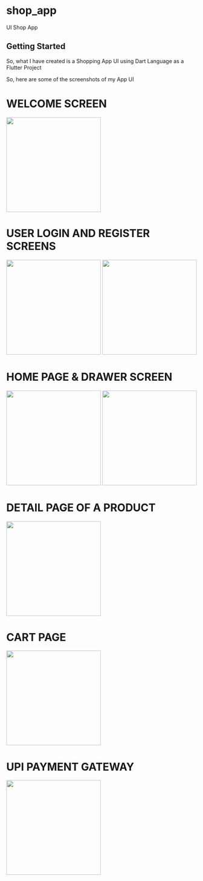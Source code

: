 # shop_app

UI Shop App

## Getting Started

So, what I have created is a Shopping App UI using Dart Language as a Flutter Project

So, here are some of the screenshots of my App UI

# WELCOME SCREEN

<img src="tutorial/Home_Screen.jpg" width=250 alignment = center> 

# USER LOGIN AND REGISTER SCREENS

<img src="tutorial/Login_Screen.jpg" width=250> <img src="tutorial/Register_Page.jpg" width=250> 

# HOME PAGE & DRAWER SCREEN

<img src="tutorial/Main_Home_Page.png" width=250> <img src="tutorial/Drawer_Screen.jpg" width=250> 

# DETAIL PAGE OF A PRODUCT

<img src="tutorial/Details_Page.jpg" width=250>

# CART PAGE 

<img src="tutorial/Cart_Page.png" width=250>

# UPI PAYMENT GATEWAY 

<img src="tutorial/Payment_Gateway.jpg" width=250>
